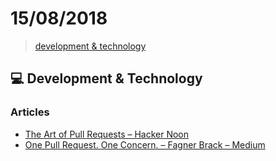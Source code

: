 # 15/08/2018

> [development & technology](#computer-development--technology)

## :computer: Development & Technology

### Articles

- [The Art of Pull Requests – Hacker Noon](https://hackernoon.com/the-art-of-pull-requests-6f0f099850f9?source=search_post---------1)
- [One Pull Request. One Concern. – Fagner Brack – Medium](https://medium.com/@fagnerbrack/one-pull-request-one-concern-e84a27dfe9f1?source=search_post---------5)
